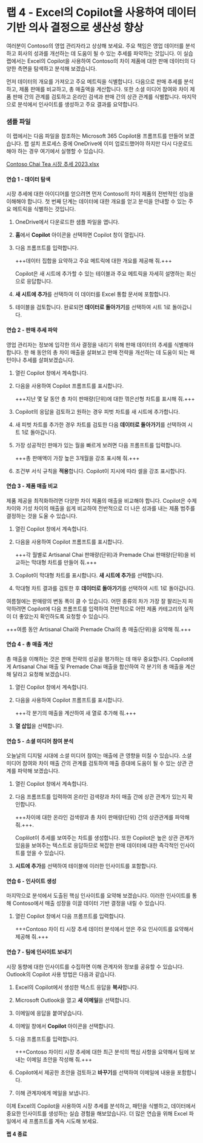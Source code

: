 # 랩 4 - Excel의 Copilot을 사용하여 데이터 기반 의사 결정으로 생산성 향상

여러분이 Contoso의 영업 관리자라고 상상해 보세요. 주요 책임은 영업 데이터를 분석하고 회사의 성과를 개선하는 데 도움이 될 수 있는 추세를 파악하는 것입니다. 이 실습 랩에서는 Excel의 Copilot을 사용하여 Contoso의 차이 제품에 대한 판매 데이터의 다양한 측면을 탐색하고 분석해 보겠습니다.

먼저 데이터의 개요를 가져오고 주요 메트릭을 식별합니다. 다음으로 판매 추세를 분석하고, 제품 판매를 비교하고, 총 매출액을 계산합니다. 또한 소셜 미디어 참여와 차이 제품 판매 간의 관계를 검토하고 온라인 검색과 판매 간의 상관 관계를 식별합니다. 마지막으로 분석에서 인사이트를 생성하고 주요 결과를 요약합니다.

### 샘플 파일

이 랩에서는 다음 파일을 참조하는 Microsoft 365 Copilot용 프롬프트를 만들어 보겠습니다. 랩 설치 프로세스 중에 OneDrive에 이미 업로드했어야 하지만 다시 다운로드해야 하는 경우 여기에서 실행할 수 있습니다.

[Contoso Chai Tea 시장 추세 2023.xlsx](https://go.microsoft.com/fwlink/?linkid=2268822)

#### 연습 1 - 데이터 탐색

시장 추세에 대한 아이디어를 얻으려면 먼저 Contoso의 차이 제품의 전반적인 성능을 이해해야 합니다. 첫 번째 단계는 데이터에 대한 개요를 얻고 분석을 안내할 수 있는 주요 메트릭을 식별하는 것입니다.

1. OneDrive에서 다운로드한 샘플 파일을 엽니다.

1. **홈**에서 **Copilot** 아이콘을 선택하면 Copilot 창이 열립니다.

1. 다음 프롬프트를 입력합니다.

    +++데이터 집합을 요약하고 주요 메트릭에 대한 개요를 제공해 줘.+++

    Copilot은 새 시트에 추가할 수 있는 테이블과 주요 메트릭을 자세히 설명하는 회신으로 응답합니다.

1. **새 시트에 추가**를 선택하여 이 데이터를 Excel 통합 문서에 포함합니다.

1. 테이블을 검토합니다. 완료되면 **데이터로 돌아가기**를 선택하여 시트 1로 돌아갑니다.

#### 연습 2 - 판매 추세 파악

영업 관리자는 정보에 입각한 의사 결정을 내리기 위해 판매 데이터의 추세를 식별해야 합니다. 한 해 동안의 총 차이 매출을 살펴보고 판매 전략을 개선하는 데 도움이 되는 패턴이나 추세를 살펴보겠습니다.

1. 열린 Copilot 창에서 계속합니다.

1. 다음을 사용하여 Copilot 프롬프트를 표시합니다.

    +++지난 몇 달 동안 총 차이 판매량(단위)에 대한 꺾은선형 차트를 표시해 줘.+++

1. Copilot의 응답을 검토하고 원하는 경우 피벗 차트를 새 시트에 추가합니다.

1. 새 피벗 차트를 추가한 경우 차트를 검토한 다음 **데이터로 돌아가기**를 선택하여 시트 1로 돌아갑니다.
   
1. 가장 성공적인 판매가 있는 월을 빠르게 보려면 다음 프롬프트를 입력합니다.

    +++총 판매액이 가장 높은 3개월을 강조 표시해 줘.+++

1. 조건부 서식 규칙을 **적용**합니다. Copilot이 지시에 따라 셀을 강조 표시합니다.

#### 연습 3 - 제품 매출 비교

제품 제공을 최적화하려면 다양한 차이 제품의 매출을 비교해야 합니다. Copilot은 수제 차이와 기성 차이의 매출을 쉽게 비교하여 전반적으로 더 나은 성과를 내는 제품 범주를 결정하는 것을 도울 수 있습니다.

1. 열린 Copilot 창에서 계속합니다.

1. 다음을 사용하여 Copilot 프롬프트를 표시합니다.

    +++각 월별로 Artisanal Chai 판매량(단위)과 Premade Chai 판매량(단위)을 비교하는 막대형 차트를 만들어 줘.+++

1. Copilot이 막대형 차트를 표시합니다. **새 시트에 추가**를 선택합니다.

1. 막대형 차트 결과를 검토한 후 **데이터로 돌아가기**를 선택하여 시트 1로 돌아갑니다.
   
여름철에는 판매량의 변동 폭이 클 수 있습니다. 어떤 종류의 차가 가장 잘 팔리는지 파악하려면 Copilot에 다음 프롬프트를 입력하여 전반적으로 어떤 제품 카테고리의 실적이 더 좋았는지 확인하도록 요청할 수 있습니다.

   +++여름 동안 Artisanal Chai와 Premade Chai의 총 매출(단위)을 요약해 줘.+++

#### 연습 4 - 총 매출 계산

총 매출을 이해하는 것은 판매 전략의 성공을 평가하는 데 매우 중요합니다. Copilot에게 Artisanal Chai 매출 및 Premade Chai 매출을 합산하여 각 분기의 총 매출을 계산해 달라고 요청해 보겠습니다.

1. 열린 Copilot 창에서 계속합니다.

1. 다음을 사용하여 Copilot 프롬프트를 표시합니다.

    +++각 분기의 매출을 계산하여 새 열로 추가해 줘.+++

1. **열 삽입**을 선택합니다.

#### 연습 5 - 소셜 미디어 참여 분석

오늘날의 디지털 시대에 소셜 미디어 참여는 매출에 큰 영향을 미칠 수 있습니다. 소셜 미디어 참여와 차이 매출 간의 관계를 검토하여 매출 증대에 도움이 될 수 있는 상관 관계를 파악해 보겠습니다.

1. 열린 Copilot 창에서 계속합니다.

1. 다음 프롬프트를 입력하여 온라인 검색량과 차이 매출 간에 상관 관계가 있는지 확인합니다.

    +++차이에 대한 온라인 검색량과 총 차이 판매량(단위) 간의 상관관계를 파악해 줘.+++.

    Coplilot이 추세를 보여주는 차트를 생성합니다. 또한 Copilot은 높은 상관 관계가 있음을 보여주는 텍스트로 응답하므로 복잡한 판매 데이터에 대한 즉각적인 인사이트를 얻을 수 있습니다.

1. **시트에 추가**를 선택하여 테이블에 이러한 인사이트를 포함합니다.

#### 연습 6 - 인사이트 생성

마지막으로 분석에서 도출된 핵심 인사이트를 요약해 보겠습니다. 이러한 인사이트를 통해 Contoso에서 매출 성장을 이끌 데이터 기반 결정을 내릴 수 있습니다.

1. 열린 Copilot 창에서 다음 프롬프트를 입력합니다.

    +++Contoso 차이 티 시장 추세 데이터 분석에서 얻은 주요 인사이트를 요약해서 제공해 줘.+++

#### 연습 7 - 팀에 인사이트 보내기

시장 동향에 대한 인사이트를 수집하면 이해 관계자와 정보를 공유할 수 있습니다. Outlook의 Copilot 사용 방법은 다음과 같습니다.

1. Excel의 Copilot에서 생성한 텍스트 응답을 **복사**합니다.

1. Microsoft Outlook을 열고 **새 이메일**을 선택합니다.

1. 이메일에 응답을 붙여넣습니다.

1. 이메일 창에서 **Copilot** 아이콘을 선택합니다.

1. 다음 프롬프트를 입력합니다.

    +++Contoso 차이티 시장 추세에 대한 최근 분석의 핵심 사항을 요약해서 팀에 보내는 이메일 초안을 작성해 줘.+++

1. Copilot에서 제공한 초안을 검토하고 **바꾸기**를 선택하여 이메일에 내용을 포함합니다.

1. 이해 관계자에게 메일을 보냅니다.

이제 Excel의 Copilot을 사용하여 시장 추세를 분석하고, 패턴을 식별하고, 데이터에서 중요한 인사이트를 생성하는 실습 경험을 해보았습니다. 더 많은 연습을 위해 Excel 파일에서 새 프롬프트를 계속 시도해 보세요.

**랩 4 종료**

